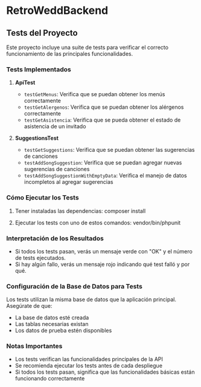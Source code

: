 # RetroWeddBackend

## Tests del Proyecto

Este proyecto incluye una suite de tests para verificar el correcto funcionamiento de las principales funcionalidades.

### Tests Implementados

1. **ApiTest**
   - `testGetMenus`: Verifica que se puedan obtener los menús correctamente
   - `testGetAlergenos`: Verifica que se puedan obtener los alérgenos correctamente
   - `testGetAsistencia`: Verifica que se pueda obtener el estado de asistencia de un invitado

2. **SuggestionsTest**
   - `testGetSuggestions`: Verifica que se puedan obtener las sugerencias de canciones
   - `testAddSongSuggestion`: Verifica que se puedan agregar nuevas sugerencias de canciones
   - `testAddSongSuggestionWithEmptyData`: Verifica el manejo de datos incompletos al agregar sugerencias

### Cómo Ejecutar los Tests

1. Tener instaladas las dependencias:
   composer install

2. Ejecutar los tests con uno de estos comandos:
   vendor/bin/phpunit

### Interpretación de los Resultados

- Si todos los tests pasan, verás un mensaje verde con "OK" y el número de tests ejecutados.
- Si hay algún fallo, verás un mensaje rojo indicando qué test falló y por qué.

### Configuración de la Base de Datos para Tests

Los tests utilizan la misma base de datos que la aplicación principal. Asegúrate de que:
- La base de datos esté creada
- Las tablas necesarias existan
- Los datos de prueba estén disponibles

### Notas Importantes

- Los tests verifican las funcionalidades principales de la API
- Se recomienda ejecutar los tests antes de cada despliegue
- Si todos los tests pasan, significa que las funcionalidades básicas están funcionando correctamente 